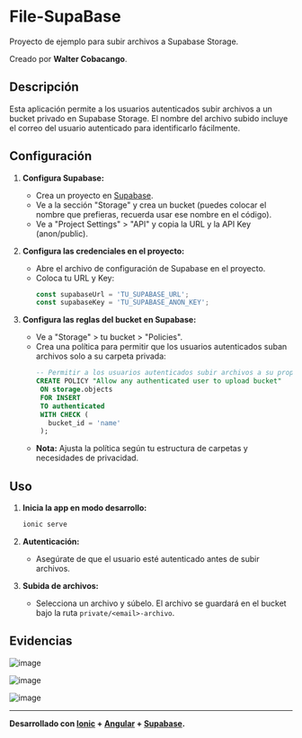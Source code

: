 # File-SupaBase

Proyecto de ejemplo para subir archivos a Supabase Storage. 

Creado por **Walter Cobacango**.

## Descripción

Esta aplicación permite a los usuarios autenticados subir archivos a un bucket privado en Supabase Storage. El nombre del archivo subido incluye el correo del usuario autenticado para identificarlo fácilmente.



## Configuración


1. **Configura Supabase:**
   - Crea un proyecto en [Supabase](https://app.supabase.com/).
   - Ve a la sección "Storage" y crea un bucket (puedes colocar el nombre que prefieras, recuerda usar ese nombre en el código).
   - Ve a "Project Settings" > "API" y copia la URL y la API Key (anon/public).

2. **Configura las credenciales en el proyecto:**
   - Abre el archivo de configuración de Supabase en el proyecto.
   - Coloca tu URL y Key:
     ```ts
     const supabaseUrl = 'TU_SUPABASE_URL';
     const supabaseKey = 'TU_SUPABASE_ANON_KEY';
     ```

3. **Configura las reglas del bucket en Supabase:**
   - Ve a "Storage" > tu bucket > "Policies".
   - Crea una política para permitir que los usuarios autenticados suban archivos solo a su carpeta privada:
     ```sql
     -- Permitir a los usuarios autenticados subir archivos a su propia carpeta
     CREATE POLICY "Allow any authenticated user to upload bucket"
      ON storage.objects
      FOR INSERT
      TO authenticated 
      WITH CHECK (
        bucket_id = 'name'
      );
     ```
   - **Nota:** Ajusta la política según tu estructura de carpetas y necesidades de privacidad.

## Uso

1. **Inicia la app en modo desarrollo:**
   
   ```bash
   ionic serve
   ```

2. **Autenticación:**
   - Asegúrate de que el usuario esté autenticado antes de subir archivos.

3. **Subida de archivos:**
   - Selecciona un archivo y súbelo. El archivo se guardará en el bucket bajo la ruta `private/<email>-archivo`.

## Evidencias

![image](https://github.com/user-attachments/assets/ef4918e0-3801-4572-81ee-5ad42f25c98d)


![image](https://github.com/user-attachments/assets/80d2a9b3-e466-4eb9-ae06-ae83ea22bfd9)


![image](https://github.com/user-attachments/assets/678649bf-b383-4a0d-b200-15d6ccf80272)


---

**Desarrollado con [Ionic](https://ionicframework.com/) + [Angular](https://angular.io/) + [Supabase](https://supabase.com/).**

